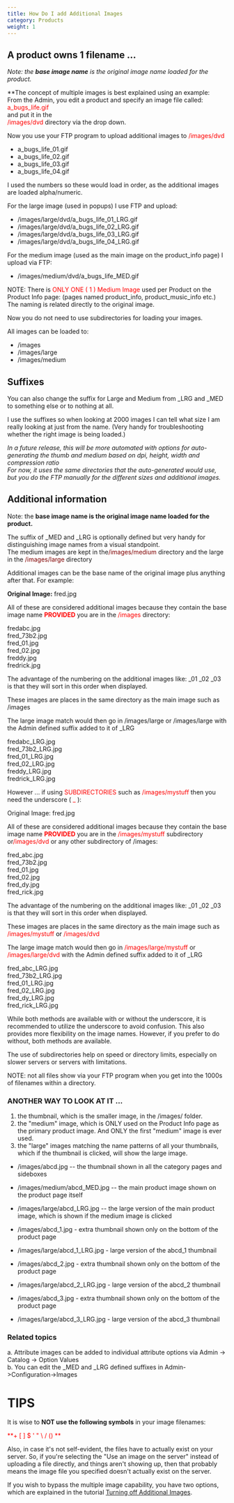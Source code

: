 ```yaml
---
title: How Do I add Additional Images
category: Products
weight: 1
---
```


## A product owns 1 filename ...

_Note: the **base image name** is the original image name loaded for the product._  

**The concept of multiple images is best explained using an example:  
From the Admin, you edit a product and specify an image file called:  
<font color="#ff0000">a_bugs_life.gif</font>  
and put it in the<font color="#ff0000">  
/images/dvd</font> directory via the drop down.  

Now you use your FTP program to upload additional images to <font color="#ff0000">/images/dvd</font>  

*   a_bugs_life_01.gif
*   a_bugs_life_02.gif
*   a_bugs_life_03.gif
*   a_bugs_life_04.gif

I used the numbers so these would load in order, as the additional images are loaded alpha/numeric.  

For the large image (used in popups) I use FTP and upload:  

*   /images/large/dvd/a_bugs_life_01_LRG.gif
*   /images/large/dvd/a_bugs_life_02_LRG.gif
*   /images/large/dvd/a_bugs_life_03_LRG.gif
*   /images/large/dvd/a_bugs_life_04_LRG.gif

For the medium image (used as the main image on the product_info page) I upload via FTP:  

*   /images/medium/dvd/a_bugs_life_MED.gif

NOTE: There is <font color="#ff0000">ONLY ONE ( 1 ) Medium Image</font> used per Product on the Product Info page: (pages named product_info, product_music_info etc.) The naming is related directly to the original image.  

Now you do not need to use subdirectories for loading your images.  

All images can be loaded to:  

*   /images
*   /images/large
*   /images/medium

## Suffixes

You can also change the suffix for Large and Medium from _LRG and _MED to something else or to nothing at all.  

I use the suffixes so when looking at 2000 images I can tell what size I am really looking at just from the name. (Very handy for troubleshooting whether the right image is being loaded.)  

_In a future release, this will be more automated with options for auto-generating the thumb and medium based on dpi, height, width and compression ratio  
For now, it uses the same directories that the auto-generated would use, but you do the FTP manually for the different sizes and additional images._  

## Additional information

Note: the **base image name is the original image name loaded for the product.**  

The suffix of _MED and _LRG is optionally defined but very handy for distinguishing image names from a visual standpoint.  
The medium images are kept in the<font color="#800000">/images/medium</font> directory and the large in the <font color="#ff0000"><font color="#800000">/images/large</font></font> directory  

Additional images can be the base name of the original image plus anything after that. For example:  

**Original Image:** fred.jpg  

All of these are considered additional images because they contain the base image name **<font color="#ff0000">PROVIDED</font>** you are in the <font color="#ff0000">/images</font> directory:  

fredabc.jpg  
fred_73b2.jpg  
fred_01.jpg  
fred_02.jpg  
freddy.jpg  
fredrick.jpg  

The advantage of the numbering on the additional images like: _01 _02 _03 is that they will sort in this order when displayed.  

These images are places in the same directory as the main image such as /images  

The large image match would then go in /images/large or /images/large with the Admin defined suffix added to it of _LRG  

fredabc_LRG.jpg  
fred_73b2_LRG.jpg  
fred_01_LRG.jpg  
fred_02_LRG.jpg  
freddy_LRG.jpg  
fredrick_LRG.jpg  

However ... if using <font color="#ff0000">SUBDIRECTORIES</font> such as <font color="#ff0000">/images/mystuff</font> then you need the underscore ( <font color="#ff0000">_</font> ):  

Original Image: fred.jpg  

All of these are considered additional images because they contain the base image name **<font color="#ff0000">PROVIDED</font>** you are in the <font color="#ff0000">/images/mystuff</font> subdirectory or<font color="#ff0000">/images/dvd</font> or any other subdirectory of /images:  

fred_abc.jpg  
fred_73b2.jpg  
fred_01.jpg  
fred_02.jpg  
fred_dy.jpg  
fred_rick.jpg  

The advantage of the numbering on the additional images like: _01 _02 _03 is that they will sort in this order when displayed.  

These images are places in the same directory as the main image such as <font color="#ff0000">/images/mystuff <font color="#000000">or</font> /images/dvd</font>  

The large image match would then go in <font color="#ff0000">/images/large/mystuff</font> or <font color="#ff0000">/images/large/dvd</font> with the Admin defined suffix added to it of _LRG  

fred_abc_LRG.jpg  
fred_73b2_LRG.jpg  
fred_01_LRG.jpg  
fred_02_LRG.jpg  
fred_dy_LRG.jpg  
fred_rick_LRG.jpg  

While both methods are available with or without the underscore, it is recommended to utilize the underscore to avoid confusion. This also provides more flexibility on the image names. However, if you prefer to do without, both methods are available.  

The use of subdirectories help on speed or directory limits, especially on slower servers or servers with limitations.  

NOTE: not all files show via your FTP program when you get into the 1000s of filenames within a directory.  

### ANOTHER WAY TO LOOK AT IT ...

1) the thumbnail, which is the smaller image, in the /images/ folder.  
2) the "medium" image, which is ONLY used on the Product Info page as the primary product image. And ONLY the first "medium" image is ever used.  
3) the "large" images matching the name patterns of all your thumbnails, which if the thumbnail is clicked, will show the large image.  

- /images/abcd.jpg -- the thumbnail shown in all the category pages and sideboxes  
- /images/medium/abcd_MED.jpg -- the main product image shown on the product page itself  
- /images/large/abcd_LRG.jpg -- the large version of the main product image, which is shown if the medium image is clicked  

- /images/abcd_1.jpg - extra thumbnail shown only on the bottom of the product page  
- /images/large/abcd_1_LRG.jpg - large version of the abcd_1 thumbnail  

- /images/abcd_2.jpg - extra thumbnail shown only on the bottom of the product page  
- /images/large/abcd_2_LRG.jpg - large version of the abcd_2 thumbnail  

- /images/abcd_3.jpg - extra thumbnail shown only on the bottom of the product page  
- /images/large/abcd_3_LRG.jpg - large version of the abcd_3 thumbnail  

### Related topics

a. Attribute images can be added to individual attribute options via Admin -> Catalog -> Option Values  
b. You can edit the _MED and _LRG defined suffixes in Admin->Configuration->Images  

# TIPS

It is wise to **NOT use the following symbols** in your image filenames: 

<font color="#ff0000">**+ [ ] $ ' " \ / ()  **</font>  

Also, in case it's not self-evident, the files have to actually exist on your server. So, if you're selecting the "Use an image on the server" instead of uploading a file directly, and things aren't showing up, then that probably means the image file you specified doesn't actually exist on the server.  

If you wish to bypass the multiple image capability, you have two options, which are explained in the tutorial 
[Turning off Additional Images](customizing/turning_off_additional_images).
